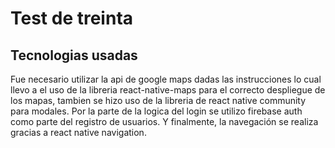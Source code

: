 # Test de treinta

## Tecnologias usadas

Fue necesario utilizar la api de google maps dadas las instrucciones lo cual llevo a el uso de la libreria react-native-maps para el correcto despliegue de los mapas, tambien se hizo uso de la libreria de react native community para modales. Por la parte de la logica del login se utilizo firebase auth como parte del registro de usuarios. Y finalmente, la navegación se realiza gracias a react native navigation. 


